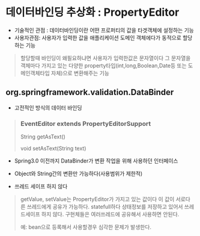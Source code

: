 # 데이터바인딩 추상화 : PropertyEditor

- 기술적인 관점 : 데이터바인딩이란 어떤 프로퍼티의 값을 타겟객체에 설정하는 기능
- 사용자관점: 사용자가 입력한 값을 애플리케이션 도메인 객체에다가 동적으로 할당하는 기능
 
> 할당할때 바인딩이 왜필요하냐면 사용자가 입력한값은 문자열이다 그 문자열을 객체마다 가지고 있는 다양한 property타입(int,long,Boolean,Date등 또는 도메인객체타입 자체)으로 변환해주는 기능

## org.springframework.validation.DataBinder
- 고전적인 방식의 데이터 바인딩

> ### EventEditor extends PropertyEditorSupport
><p>String getAsText()</p>
><p>void setAsText(String text)</p>

- Spring3.0 이전까지 DataBinder가 변환 작업을 위해 사용하던 인터페이스

- Object와 String간의 변환만 가능하다(사용범위가 제한적)

- 쓰레드 세이프 하지 않다
>getValue, setValue는 PropertyEditor가 가지고 있는 값이다 이 값이 서로다른 쓰레드에게 공유가 가능하다. statefull하다 상태정보를 저장하고 있어서 쓰레드세이프 하지 않다. 구현체들은 여러쓰레드에 공유해서 사용하면 안된다. 
><p>예: bean으로 등록해서 사용할경우 심각한 문제가 발생한다.</p>

